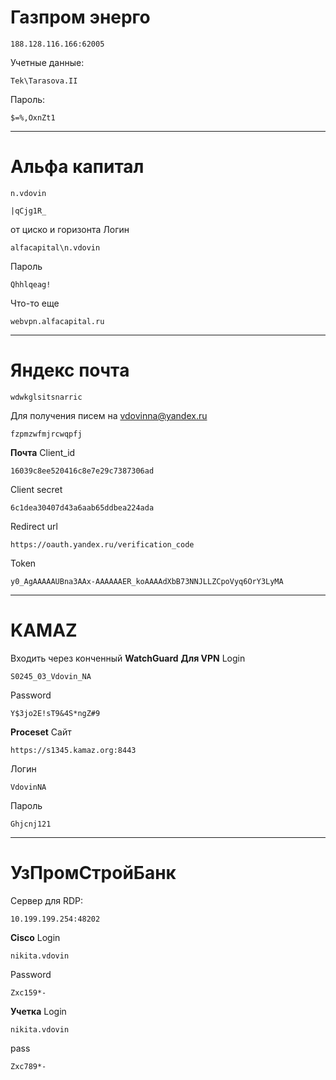 # Газпром энерго
```
188.128.116.166:62005
```

Учетные данные: 
```
Tek\Tarasova.II
```

Пароль:  
```
$=%,OxnZt1
```

_________________________________________________
# Альфа капитал
```
n.vdovin
```

```
|qCjg1R_
```
	 
от циско и горизонта
Логин
```
alfacapital\n.vdovin
```
Пароль
```
Qhhlqeag!
```
Что-то еще
```
webvpn.alfacapital.ru
```
_________________________________________________

# Яндекс почтa
```
wdwkglsitsnarric
```

Для получения писем на vdovinna@yandex.ru
```
fzpmzwfmjrcwqpfj
```

**Почта**
Client_id
```
16039c8ee520416c8e7e29c7387306ad
```
Client secret
```
6c1dea30407d43a6aab65ddbea224ada
```
Redirect url
```
https://oauth.yandex.ru/verification_code
```

Token
```
y0_AgAAAAAUBna3AAx-AAAAAAER_koAAAAdXbB73NNJLLZCpoVyq6OrY3LyMA
```

---
# KAMAZ
Входить через конченный **WatchGuard**
**Для VPN**
Login
```
S0245_03_Vdovin_NA
```

Password
```
Y$3jo2E!sT9&4S*ngZ#9
```

**Proceset**
Сайт
```
https://s1345.kamaz.org:8443
```

Логин
```
VdovinNA
```

Пароль
```
Ghjcnj121
```

---

# УзПромСтройБанк

Сервер для RDP:
```
10.199.199.254:48202
```

**Cisco**
Login
```
nikita.vdovin
```

Password
```
Zxc159*-
```

**Учетка**
Login
```
nikita.vdovin
```

pass
```
Zxc789*-
```
